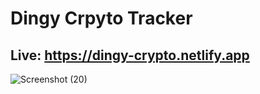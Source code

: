 # Dingy Crpyto Tracker
## Live: https://dingy-crypto.netlify.app

![Screenshot (20)](https://user-images.githubusercontent.com/88725477/154911614-d3e10ab9-6455-4468-bdce-ea6ca9855b41.png)

